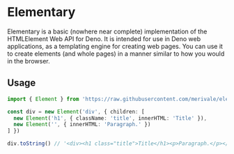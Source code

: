 # Elementary

Elementary is a basic (nowhere near complete) implementation of the HTMLElement Web API for Deno. It is intended for use in Deno web applications, as a templating engine for creating web pages. You can use it to create elements (and whole pages) in a manner similar to how you would in the browser.

## Usage

```ts
import { Element } from 'https://raw.githubusercontent.com/merivale/elementary/v0.4.0/mod.ts'

const div = new Element('div', { children: [
  new Element('h1', { className: 'title', innerHTML: 'Title' }),
  new Element('', { innerHTML: 'Paragraph.' })
] })

div.toString() // '<div><h1 class="title">Title</h1><p>Paragraph.</p></div>'
```
